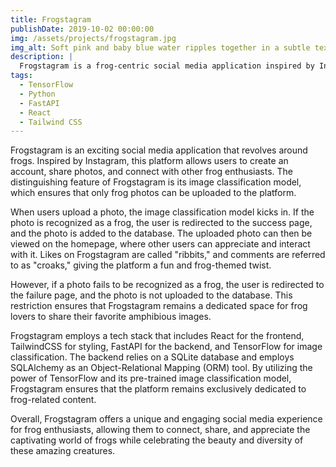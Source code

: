 ```yaml
---
title: Frogstagram
publishDate: 2019-10-02 00:00:00
img: /assets/projects/frogstagram.jpg
img_alt: Soft pink and baby blue water ripples together in a subtle texture.
description: |
  Frogstagram is a frog-centric social media application inspired by Instagram. It allows users to create an account, upload photos, and follow other users. The platform incorporates an image classification model to ensure that only frog photos can be uploaded.
tags:
  - TensorFlow
  - Python
  - FastAPI
  - React
  - Tailwind CSS
---
```


Frogstagram is an exciting social media application that revolves around frogs. Inspired by Instagram, this platform allows users to create an account, share photos, and connect with other frog enthusiasts. The distinguishing feature of Frogstagram is its image classification model, which ensures that only frog photos can be uploaded to the platform.

When users upload a photo, the image classification model kicks in. If the photo is recognized as a frog, the user is redirected to the success page, and the photo is added to the database. The uploaded photo can then be viewed on the homepage, where other users can appreciate and interact with it. Likes on Frogstagram are called "ribbits," and comments are referred to as "croaks," giving the platform a fun and frog-themed twist.

However, if a photo fails to be recognized as a frog, the user is redirected to the failure page, and the photo is not uploaded to the database. This restriction ensures that Frogstagram remains a dedicated space for frog lovers to share their favorite amphibious images.

Frogstagram employs a tech stack that includes React for the frontend, TailwindCSS for styling, FastAPI for the backend, and TensorFlow for image classification. The backend relies on a SQLite database and employs SQLAlchemy as an Object-Relational Mapping (ORM) tool. By utilizing the power of TensorFlow and its pre-trained image classification model, Frogstagram ensures that the platform remains exclusively dedicated to frog-related content.

Overall, Frogstagram offers a unique and engaging social media experience for frog enthusiasts, allowing them to connect, share, and appreciate the captivating world of frogs while celebrating the beauty and diversity of these amazing creatures.
